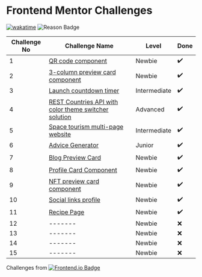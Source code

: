 # Frontend Mentor Challenges


[![wakatime](https://wakatime.com/badge/github/sumaiyakawsar/FrontendMentorsChallenges.svg)](https://wakatime.com/badge/github/sumaiyakawsar/FrontendMentorsChallenges) ![Reason Badge](https://img.shields.io/badge/Personal_Project-10b981?style=plastic)


| Challenge No | Challenge Name                                                                                                                         | Level        | Done |
| ------------ | -------------------------------------------------------------------------------------------------------------------------------------- | ------------ | ---- |
| 1            | [QR code component](https://sumaiyakawsar.github.io/FrontendMentorsChallenges/Projects/qr-code-component-project/)                     | Newbie       | ✔️    |
| 2            | [3-column preview card component](https://sumaiyakawsar.github.io/FrontendMentorsChallenges/Projects/3-column-preview-card-component/) | Newbie       | ✔️    |
| 3            | [Launch countdown timer](https://sumaiyakawsar.github.io/FrontendMentorsChallenges/Projects/launch-countdown-timer/)                   | Intermediate | ✔️    |
| 4            | [REST Countries API with color theme switcher solution](https://sumaiyakawsar.github.io/rest-api-countries-react/)                     | Advanced     | ✔️    |
| 5            | [Space tourism multi-page website](https://sumaiyakawsar.github.io/space-tourism-website/)                                             | Intermediate | ✔️    |
| 6            | [Advice Generator](https://sumaiyakawsar.github.io/sk-advice-generator/)                                                                                                                          | Junior     | ✔️    |
| 7            | [Blog Preview Card](https://sumaiyakawsar.github.io/FrontendMentorsChallenges/Projects/blog-preview-card)      | Newbie     | ✔️    |
| 8            | [Profile Card Component](https://sumaiyakawsar.github.io/FrontendMentorsChallenges/Projects/profile-card-component)      | Newbie     | ✔️    |
| 9            | [NFT preview card component](https://sumaiyakawsar.github.io/FrontendMentorsChallenges/Projects/nft-preview-card-component)      | Newbie     | ✔️    |
| 10            | [Social links profile](https://sumaiyakawsar.github.io/FrontendMentorsChallenges/Projects/social-links-profile)      | Newbie     | ✔️     |
| 11            | [Recipe Page](https://sumaiyakawsar.github.io/FrontendMentorsChallenges/Projects/recipe-page)      | Newbie     | ✔️     |
| 12            | -------      | Newbie     | ❌     |
| 13            | -------      | Newbie     | ❌     |
| 14            | -------      | Newbie     | ❌     |
| 15            | -------      | Newbie     | ❌     |


Challenges from [![Frontend.io Badge](https://img.shields.io/badge/-_Frontend.io_-3F54A3?style=plastic&labelColor=3F54A3&logo=frontend-mentor&logoColor=white&link=https://www.frontendmentor.io)](https://www.frontendmentor.io/profile/sumaiyakawsar)

<!-- | 12            | [Ping single column coming soon page](https://sumaiyakawsar.github.io/FrontendMentorsChallenges/Projects/ping-coming-soon-page)      | Newbie     | ❌    |
| 13            | [Interactive card details](https://sumaiyakawsar.github.io/FrontendMentorsChallenges/Projects/Interactive-card-details-form)      | Junior     | ❌    | -->